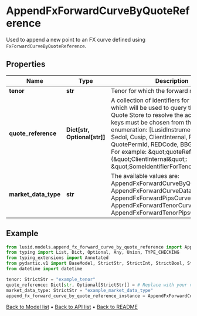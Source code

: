 # AppendFxForwardCurveByQuoteReference

Used to append a new point to an FX curve defined using `FxForwardCurveByQuoteReference`.
## Properties
Name | Type | Description | Notes
------------ | ------------- | ------------- | -------------
**tenor** | **str** | Tenor for which the forward rate applies. | 
**quote_reference** | **Dict[str, Optional[str]]** | A collection of identifiers for the tenor, which will be used to query the LUSID Quote Store to resolve the actual rates.  The keys must be chosen from the following enumeration:  [LusidInstrumentId, Isin, Sedol, Cusip, ClientInternal, Figi, RIC, QuotePermId, REDCode, BBGId, ICECode].    For example:    \&quot;quoteReference\&quot;: {\&quot;ClientInternal\&quot;: \&quot;SomeIdentifierForTenor\&quot;} | 
**market_data_type** | **str** | The available values are: AppendFxForwardCurveByQuoteReference, AppendFxForwardCurveData, AppendFxForwardPipsCurveData, AppendFxForwardTenorCurveData, AppendFxForwardTenorPipsCurveData | 
## Example

```python
from lusid.models.append_fx_forward_curve_by_quote_reference import AppendFxForwardCurveByQuoteReference
from typing import List, Dict, Optional, Any, Union, TYPE_CHECKING
from typing_extensions import Annotated
from pydantic.v1 import BaseModel, StrictStr, StrictInt, StrictBool, StrictFloat, StrictBytes, Field, validator, ValidationError, conlist, constr
from datetime import datetime

tenor: StrictStr = "example_tenor"
quote_reference: Dict[str, Optional[StrictStr]] = # Replace with your value
market_data_type: StrictStr = "example_market_data_type"
append_fx_forward_curve_by_quote_reference_instance = AppendFxForwardCurveByQuoteReference(tenor=tenor, quote_reference=quote_reference, market_data_type=market_data_type)

```

[Back to Model list](../README.md#documentation-for-models) &#8226; [Back to API list](../README.md#documentation-for-api-endpoints) &#8226; [Back to README](../README.md)

